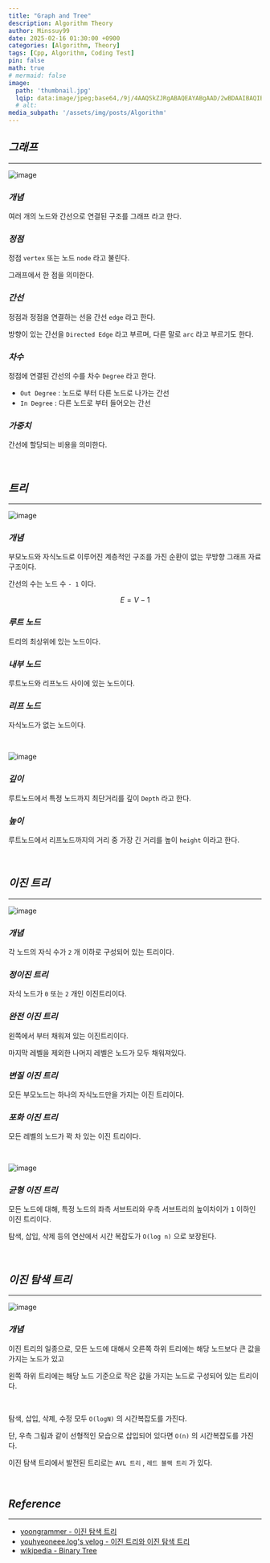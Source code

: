 ```yaml
---
title: "Graph and Tree"
description: Algorithm Theory
author: Minssuy99
date: 2025-02-16 01:30:00 +0900
categories: [Algorithm, Theory]
tags: [Cpp, Algorithm, Coding Test]
pin: false
math: true
# mermaid: false
image:
  path: 'thumbnail.jpg'
  lqip: data:image/jpeg;base64,/9j/4AAQSkZJRgABAQEAYABgAAD/2wBDAAIBAQIBAQICAgICAgICAwUDAwMDAwYEBAMFBwYHBwcGBwcICQsJCAgKCAcHCg0KCgsMDAwMBwkODw0MDgsMDAz/2wBDAQICAgMDAwYDAwYMCAcIDAwMDAwMDAwMDAwMDAwMDAwMDAwMDAwMDAwMDAwMDAwMDAwMDAwMDAwMDAwMDAwMDAz/wAARCAAEABQDASIAAhEBAxEB/8QAFQABAQAAAAAAAAAAAAAAAAAAAAn/xAAUEAEAAAAAAAAAAAAAAAAAAAAA/8QAFgEBAQEAAAAAAAAAAAAAAAAAAAUH/8QAFBEBAAAAAAAAAAAAAAAAAAAAAP/aAAwDAQACEQMRAD8AsAAqMvAAf//Z
  # alt:
media_subpath: '/assets/img/posts/Algorithm'
---
```


<!----------------------북마크---------------------------->

## _**그래프**_
---

![image](graph.jpg)

### _**개념**_

여러 개의 노드와 간선으로 연결된 구조를 그래프 라고 한다.

### _**정점**_

정점 `vertex` 또는 노드 `node` 라고 불린다.

그래프에서 한 점을 의미한다.

### _**간선**_

정점과 정점을 연결하는 선을 간선 `edge` 라고 한다.

방향이 있는 간선을 `Directed Edge` 라고 부르며, 다른 말로 `arc` 라고 부르기도 한다.

### _**차수**_

정점에 연결된 간선의 수를 차수 `Degree` 라고 한다.

* `Out Degree` : 노드로 부터 다른 노드로 나가는 간선
* `In Degree` : 다른 노드로 부터 들어오는 간선

### _**가중치**_

간선에 할당되는 비용을 의미한다.

<br>

## _**트리**_
---

![image](tree.jpg)

### _**개념**_

부모노드와 자식노드로 이루어진 계층적인 구조를 가진 순환이 없는 무방향 그래프 자료구조이다.

간선의 수는 노드 수 `- 1` 이다.

$$
\begin{equation}  
  E = V - 1  
  \label{eq:tree_edges}  
\end{equation}  
$$

### _**루트 노드**_

트리의 최상위에 있는 노드이다.

### _**내부 노드**_

루트노드와 리프노드 사이에 있는 노드이다.

### _**리프 노드**_

자식노드가 없는 노드이다.

<br>

![image](node_height_depth.jpg)

### _**깊이**_

루트노드에서 특정 노드까지 최단거리를 깊이 `Depth` 라고 한다.

### _**높이**_

루트노드에서 리프노드까지의 거리 중 가장 긴 거리를 높이 `height` 이라고 한다.

<br>

## _**이진 트리**_
---

![image](binary_trees.jpg)

### _**개념**_

각 노드의 자식 수가 `2` 개 이하로 구성되어 있는 트리이다.

### _**정이진 트리**_

자식 노드가 `0` 또는 `2` 개인 이진트리이다.


### _**완전 이진 트리**_

왼쪽에서 부터 채워져 있는 이진트리이다.

마지막 레벨을 제외한 나머지 레벨은 노드가 모두 채워져있다.

### _**변질 이진 트리**_

모든 부모노드는 하나의 자식노드만을 가지는 이진 트리이다.

### _**포화 이진 트리**_

모든 레벨의 노드가 꽉 차 있는 이진 트리이다.

<br>

![image](balanced_tree.jpg)

### _**균형 이진 트리**_

모든 노드에 대해, 특정 노드의 좌측 서브트리와 우측 서브트리의 높이차이가 `1` 이하인 이진 트리이다.

탐색, 삽입, 삭제 등의 연산에서 시간 복잡도가 `O(log n)` 으로 보장된다.

<br>

## _**이진 탐색 트리**_
---

![image](binary_search_tree.jpg)

### _**개념**_

이진 트리의 일종으로, 모든 노드에 대해서 오른쪽 하위 트리에는 해당 노드보다 큰 값을 가지는 노드가 있고

왼쪽 하위 트리에는 해당 노드 기준으로 작은 값을 가지는 노드로 구성되어 있는 트리이다.

<br>

탐색, 삽입, 삭제, 수정 모두 `O(logN)` 의 시간복잡도를 가진다.

단, 우측 그림과 같이 선형적인 모습으로 삽입되어 있다면 `O(n)` 의 시간복잡도를 가진다.

이진 탐색 트리에서 발전된 트리로는 `AVL 트리` , `레드 블랙 트리` 가 있다.

<br>

## _**Reference**_
---

* [yoongrammer - 이진 탐색 트리](https://yoongrammer.tistory.com/71)
* [youhyeoneee.log's velog - 이진 트리와 이진 탐색 트리](https://velog.io/@youhyeoneee/%EC%9D%B4%EC%A7%84-%ED%8A%B8%EB%A6%AC%EC%99%80-%EC%9D%B4%EC%A7%84-%ED%83%90%EC%83%89-%ED%8A%B8%EB%A6%AC)
* [wikipedia - Binary Tree](https://ko.wikipedia.org/wiki/%EC%9D%B4%EC%A7%84_%ED%8A%B8%EB%A6%AC)